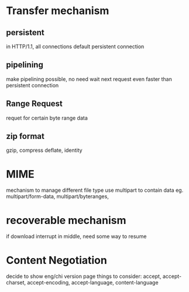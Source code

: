 # Transfer mechanism
## persistent
in HTTP/1.1, all connections default persistent connection

## pipelining
make pipelining possible, no need wait next request
even faster than persistent connection

## Range Request
requet for certain byte range data

## zip format
gzip, compress
deflate, identity

# MIME
mechanism to manage different file type
use multipart to contain data
eg. multipart/form-data, multipart/byteranges, 
  
# recoverable mechanism
if download interrupt in middle, need some way to resume

# Content Negotiation
decide to show eng/chi version page
things to consider:
accept, accept-charset, accept-encoding, accept-language, content-language








